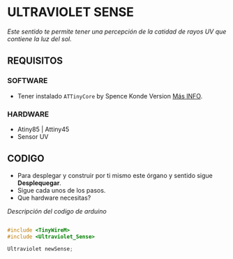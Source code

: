 ﻿# ULTRAVIOLET SENSE 

_Este sentido te permite tener una percepción de la catidad de rayos UV que contiene la luz del sol._

## REQUISITOS

### SOFTWARE
* Tener instalado `ATTinyCore` by Spence Konde Version [Más INFO](https://github.com/SpenceKonde/ATTinyCore).

### HARDWARE
* Atiny85 | Attiny45
* Sensor UV 

## CODIGO

* Para desplegar y construir por ti mismo este órgano y sentido sigue **Desplequegar**.
* Sigue cada unos de los pasos.
* Que hardware necesitas?

_Descripción del codigo de arduino_

``` c++

#include <TinyWireM>
#include <Ultraviolet_Sense>

Ultraviolet newSense;

```

